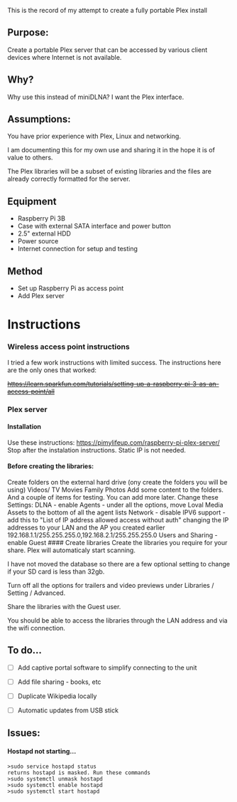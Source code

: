 This is the record of my attempt to create a fully portable Plex install

## Purpose:
  Create a portable Plex server that can be accessed by various client devices where Internet is not available. 
  
## Why?
  Why use this instead of miniDLNA? I want the Plex interface.
  
## Assumptions:
   You have prior experience with Plex, Linux and networking.
   
   I am documenting this for my own use and sharing it in the hope it is of value to others.
   
   The Plex libraries will be a subset of existing libraries and the files are already correctly formatted for the server.
  
## Equipment
  * Raspberry Pi 3B
  * Case with external SATA interface and power button
  * 2.5" external HDD
  * Power source
  * Internet connection for setup and testing
  
## Method
  * Set up Raspberry Pi as access point
  * Add Plex server

# Instructions
   ### Wireless access point instructions
   
   I tried a few work instructions with limited success. The instructions here are the only ones that worked:
       
   ~~https://learn.sparkfun.com/tutorials/setting-up-a-raspberry-pi-3-as-an-access-point/all~~
   
       
   ### Plex server
   #### Installation
   Use these instructions:
        https://pimylifeup.com/raspberry-pi-plex-server/
          Stop after the instalation instructions.
          Static IP is not needed.
        
   #### Before creating the libraries:
   Create folders on the external hard drive (ony create the folders you will be using)
             Videos/
                TV
                Movies
                Family
                Photos
           Add some content to the folders. And a couple of items for testing. You can add more later.
           Change these Settings:
              DLNA - enable
              Agents - under all the options, move Loval Media Assets to the bottom of all the agent lists
              Network - disable IPV6 support
                      - add this to "List of IP address allowed access without auth" changing the IP addresses to your LAN and the AP you created earlier
                        192.168.1.1/255.255.255.0,192.168.2.1/255.255.255.0
              Users and Sharing - enable Guest
         #### Create libraries
            Create the libraries you require for your share. Plex will automaticaly start scanning.
            
   I have not moved the database so there are a few optional setting to change if your SD card is less than 32gb.
            
   Turn off all the options for trailers and video previews under Libraries / Setting / Advanced.
            
   Share the libraries with the Guest user.
       
   You should be able to access the libraries through the LAN address and via the wifi connection.
      
   ## To do...
   - [ ] Add captive portal software to simplify connecting to the unit
   - [ ] Add file sharing - books, etc
   - [ ] Duplicate Wikipedia locally
   - [ ] Automatic updates from USB stick
      
            
 
           
          
## Issues:

#### Hostapd not starting...
```
>sudo service hostapd status
returns hostapd is masked. Run these commands
>sudo systemctl unmask hostapd
>sudo systemctl enable hostapd
>sudo systemctl start hostapd
```       
